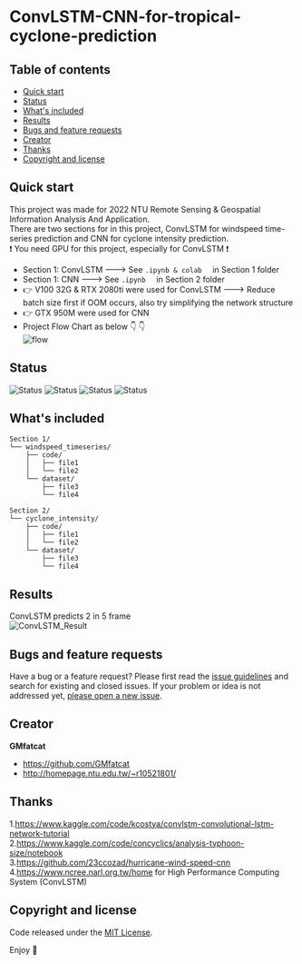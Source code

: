 # ConvLSTM-CNN-for-tropical-cyclone-prediction


## Table of contents

- [Quick start](#quick-start)
- [Status](#status)
- [What's included](#whats-included)
- [Results](#results)
- [Bugs and feature requests](#bugs-and-feature-requests)
- [Creator](#creator)
- [Thanks](#thanks)
- [Copyright and license](#copyright-and-license)


## Quick start

This project was made for 2022 NTU Remote Sensing & Geospatial Information Analysis And Application.  
There are two sections for in this project, ConvLSTM for windspeed time-series prediction and CNN for cyclone intensity prediction.  
:exclamation: You need GPU for this project, especially for ConvLSTM :exclamation:

- Section 1: ConvLSTM ---> See ```.ipynb & colab ``` &nbsp;  in Section 1 folder
- Section 1: CNN ---> See ```.ipynb ``` &nbsp;  in Section 2 folder
- :point_right: V100 32G & RTX 2080ti were used for ConvLSTM ---> Reduce batch size first if OOM occurs, also try simplifying the network structure
- :point_right: GTX 950M were used for CNN 
- Project Flow Chart as below :point_down: :point_down:  
![flow](https://user-images.githubusercontent.com/58526756/169665524-7cfb2276-5581-4b30-a7ec-f678c0f0cd06.JPG)


## Status

![Status](https://img.shields.io/badge/Keras-needed-brightgreen)
![Status](https://img.shields.io/badge/netCDF4-needed-brightgreen)
![Status](https://img.shields.io/badge/ploty-needed-brightgreen)
![Status](https://img.shields.io/badge/GPU-needed-critical)

## What's included

```text
Section 1/
└── windspeed_timeseries/
    ├── code/
    │   ├── file1
    │   └── file2
    └── dataset/
        ├── file3
        └── file4
        
Section 2/
└── cyclone_intensity/
    ├── code/
    │   ├── file1
    │   └── file2
    └── dataset/
        ├── file3
        └── file4
```

## Results
ConvLSTM predicts 2 in 5 frame  
![ConvLSTM_Result](https://user-images.githubusercontent.com/58526756/169666668-7b7e7193-aec1-43db-8a94-c6be3771cbf9.gif)



## Bugs and feature requests

Have a bug or a feature request? Please first read the [issue guidelines](https://reponame/blob/master/CONTRIBUTING.md) and search for existing and closed issues. If your problem or idea is not addressed yet, [please open a new issue](https://reponame/issues/new).


## Creator

**GMfatcat**

- <https://github.com/GMfatcat>
- <http://homepage.ntu.edu.tw/~r10521801/>

## Thanks

1.https://www.kaggle.com/code/kcostya/convlstm-convolutional-lstm-network-tutorial  
2.https://www.kaggle.com/code/concyclics/analysis-typhoon-size/notebook  
3.https://github.com/23ccozad/hurricane-wind-speed-cnn  
4.https://www.ncree.narl.org.tw/home  for High Performance Computing System (ConvLSTM)

## Copyright and license

Code released under the [MIT License](https://reponame/blob/master/LICENSE).

Enjoy :metal:
